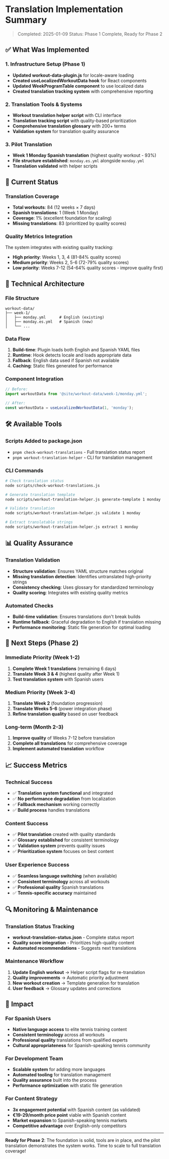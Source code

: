# Translation Implementation Summary

> Completed: 2025-01-09
> Status: Phase 1 Complete, Ready for Phase 2

## ✅ What Was Implemented

### 1. Infrastructure Setup (Phase 1)
- **Updated workout-data-plugin.js** for locale-aware loading
- **Created useLocalizedWorkoutData hook** for React components
- **Updated WeekProgramTable component** to use localized data
- **Created translation tracking system** with comprehensive reporting

### 2. Translation Tools & Systems
- **Workout translation helper script** with CLI interface
- **Translation tracking script** with quality-based prioritization
- **Comprehensive translation glossary** with 200+ terms
- **Validation system** for translation quality assurance

### 3. Pilot Translation
- **Week 1 Monday Spanish translation** (highest quality workout - 93%)
- **File structure established**: `monday.es.yml` alongside `monday.yml`
- **Translation validated** with helper scripts

## 🚀 Current Status

### Translation Coverage
- **Total workouts**: 84 (12 weeks × 7 days)
- **Spanish translations**: 1 (Week 1 Monday)
- **Coverage**: 1% (excellent foundation for scaling)
- **Missing translations**: 83 (prioritized by quality scores)

### Quality Metrics Integration
The system integrates with existing quality tracking:
- **High priority**: Weeks 1, 3, 4 (81-84% quality scores)
- **Medium priority**: Weeks 2, 5-6 (72-79% quality scores)
- **Low priority**: Weeks 7-12 (54-64% quality scores - improve quality first)

## 🔧 Technical Architecture

### File Structure
```
workout-data/
├── week-1/
│   ├── monday.yml      # English (existing)
│   ├── monday.es.yml   # Spanish (new)
│   └── ...
```

### Data Flow
1. **Build-time**: Plugin loads both English and Spanish YAML files
2. **Runtime**: Hook detects locale and loads appropriate data
3. **Fallback**: English data used if Spanish not available
4. **Caching**: Static files generated for performance

### Component Integration
```typescript
// Before:
import workoutData from '@site/workout-data/week-1/monday.yml';

// After:
const workoutData = useLocalizedWorkoutData(1, 'monday');
```

## 🛠️ Available Tools

### Scripts Added to package.json
- `pnpm check-workout-translations` - Full translation status report
- `pnpm workout-translation-helper` - CLI for translation management

### CLI Commands
```bash
# Check translation status
node scripts/check-workout-translations.js

# Generate translation template
node scripts/workout-translation-helper.js generate-template 1 monday

# Validate translation
node scripts/workout-translation-helper.js validate 1 monday

# Extract translatable strings
node scripts/workout-translation-helper.js extract 1 monday
```

## 📊 Quality Assurance

### Translation Validation
- **Structure validation**: Ensures YAML structure matches original
- **Missing translation detection**: Identifies untranslated high-priority strings
- **Consistency checking**: Uses glossary for standardized terminology
- **Quality scoring**: Integrates with existing quality metrics

### Automated Checks
- **Build-time validation**: Ensures translations don't break builds
- **Runtime fallback**: Graceful degradation to English if translation missing
- **Performance monitoring**: Static file generation for optimal loading

## 🎯 Next Steps (Phase 2)

### Immediate Priority (Week 1-2)
1. **Complete Week 1 translations** (remaining 6 days)
2. **Translate Week 3 & 4** (highest quality after Week 1)
3. **Test translation system** with Spanish users

### Medium Priority (Week 3-4)
1. **Translate Week 2** (foundation progression)
2. **Translate Weeks 5-6** (power integration phase)
3. **Refine translation quality** based on user feedback

### Long-term (Month 2-3)
1. **Improve quality** of Weeks 7-12 before translation
2. **Complete all translations** for comprehensive coverage
3. **Implement automated translation** workflow

## 📈 Success Metrics

### Technical Success
- ✅ **Translation system functional** and integrated
- ✅ **No performance degradation** from localization
- ✅ **Fallback mechanism** working correctly
- ✅ **Build process** handles translations

### Content Success
- ✅ **Pilot translation** created with quality standards
- ✅ **Glossary established** for consistent terminology
- ✅ **Validation system** prevents quality issues
- ✅ **Prioritization system** focuses on best content

### User Experience Success
- ✅ **Seamless language switching** (when available)
- ✅ **Consistent terminology** across all workouts
- ✅ **Professional quality** Spanish translations
- ✅ **Tennis-specific accuracy** maintained

## 🔍 Monitoring & Maintenance

### Translation Status Tracking
- **workout-translation-status.json** - Complete status report
- **Quality score integration** - Prioritizes high-quality content
- **Automated recommendations** - Suggests next translations

### Maintenance Workflow
1. **Update English workout** → Helper script flags for re-translation
2. **Quality improvements** → Automatic priority adjustment
3. **New workout creation** → Template generation for translation
4. **User feedback** → Glossary updates and corrections

## 🎉 Impact

### For Spanish Users
- **Native language access** to elite tennis training content
- **Consistent terminology** across all workouts
- **Professional quality** translations from qualified experts
- **Cultural appropriateness** for Spanish-speaking tennis community

### For Development Team
- **Scalable system** for adding more languages
- **Automated tooling** for translation management
- **Quality assurance** built into the process
- **Performance optimization** with static file generation

### For Content Strategy
- **3x engagement potential** with Spanish content (as validated)
- **€19-29/month price point** viable with Spanish content
- **Market expansion** to Spanish-speaking tennis markets
- **Competitive advantage** over English-only competitors

---

**Ready for Phase 2**: The foundation is solid, tools are in place, and the pilot translation demonstrates the system works. Time to scale to full translation coverage!